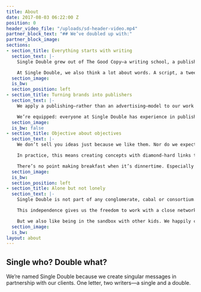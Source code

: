 ```yaml
---
title: About
date: 2017-08-03 06:22:00 Z
position: 0
header_video_file: "/uploads/sd-header-video.mp4"
partner_block_text: "## We’ve doubled up with:"
partner_block_image: 
sections:
- section_title: Everything starts with writing
  section_text: |-
    Single Double grew out of The Good Copy—a writing school, a publisher and a shop founded on a love for words and language. A love that manifests as grammar classes, writing workshops and Collingwood’s longest-running crossword club.

    At Single Double, we also think a lot about words. A script, a tweet, a caption or an ad. Ideas might not end up using words, but they always begin with them.
  section_image: 
  is_bw: 
  section_position: left
- section_title: Turning brands into publishers
  section_text: |-
    We apply a publishing—rather than an advertising—model to our work for brands. Ad blockers exist. Entertaining-things-that-people-like blockers don’t. So we make entertaining things that people like.

    We’re equipped: everyone at Single Double has experience in publishing, writing or editing. We create for audiences, not demographics. We think using cultural vocabulary, not marketing jargon.
  section_image: 
  is_bw: false
- section_title: Objective about objectives
  section_text: |-
    We don’t sell you ideas just because we like them. Nor do we expect audiences to just turn up. We convert attention into action, and that means pursuing your objectives from the first brainstorm to the final report.

    In practice, this means creating concepts with diamond-hard links to the ideas they’re trying to express. It also means choosing the right medium for those ideas, creating specifically for that medium and developing strategies for effective distribution.

    There’s no point making breakfast when it’s dinnertime. Especially if you’re not calling anyone to the table.
  section_image: 
  is_bw: 
  section_position: left
- section_title: Alone but not lonely
  section_text: |-
    Single Double is not part of any conglomerate, cabal or consortium. The only thing we’re selling is the thing we make: content produced by an independent content agency.

    This independence gives us the freedom to work with a close network of partners for design, production and media distribution—whoever best helps us make our ideas real.

    But we also like being in the sandbox with other kids. We happily collaborate to create campaign, production and distribution efficiencies. In short, we play nice.
  section_image: 
  is_bw: 
layout: about
---
```


## Single who? Double what?

We’re named Single Double because we create singular messages in partnership with our clients. One letter, two writers—a single and a double.
